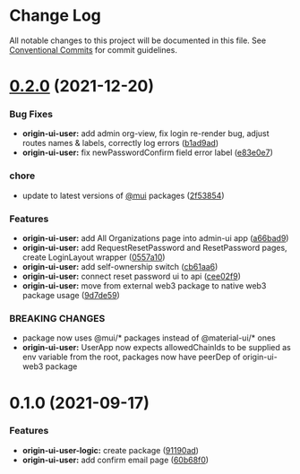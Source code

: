 # Change Log

All notable changes to this project will be documented in this file.
See [Conventional Commits](https://conventionalcommits.org) for commit guidelines.

# [0.2.0](https://github.com/energywebfoundation/origin/compare/@energyweb/origin-ui-user-logic@0.1.0...@energyweb/origin-ui-user-logic@0.2.0) (2021-12-20)


### Bug Fixes

* **origin-ui-user:** add admin org-view, fix login re-render bug, adjust routes names & labels, correctly log errors ([b1ad9ad](https://github.com/energywebfoundation/origin/commit/b1ad9ad8258a32cb8a1eda3dc18549641ac4c2af))
* **origin-ui-user:** fix newPasswordConfirm field error label ([e83e0e7](https://github.com/energywebfoundation/origin/commit/e83e0e799901437af0e2b112b893a7bc108079ca))


### chore

* update to latest versions of [@mui](https://github.com/mui) packages ([2f53854](https://github.com/energywebfoundation/origin/commit/2f53854070f20f9251992fdd3ac92812c5d83060))


### Features

* **origin-ui-user:** add All Organizations page into admin-ui app ([a66bad9](https://github.com/energywebfoundation/origin/commit/a66bad931a8c59c2a8d021cad546c9d4c47f7e88))
* **origin-ui-user:** add RequestResetPassword and ResetPassword pages, create LoginLayout wrapper ([0557a10](https://github.com/energywebfoundation/origin/commit/0557a101afa762ad92fd20714e3e07e7d769d47e))
* **origin-ui-user:** add self-ownership switch ([cb61aa6](https://github.com/energywebfoundation/origin/commit/cb61aa6dc0865adae57e791618a41d805d731be2))
* **origin-ui-user:** connect reset password ui to api ([cee02f9](https://github.com/energywebfoundation/origin/commit/cee02f9215b72323c78ffd988f74bd4b98df218e))
* **origin-ui-user:** move from external web3 package to native web3 package usage ([9d7de59](https://github.com/energywebfoundation/origin/commit/9d7de595a17edfaa80a08314e66dfddfdb6f571f))


### BREAKING CHANGES

* package now uses @mui/* packages instead of @material-ui/* ones
* **origin-ui-user:** UserApp now expects allowedChainIds to be supplied as env variable from the root, packages now have peerDep of origin-ui-web3 package





# 0.1.0 (2021-09-17)


### Features

* **origin-ui-user-logic:** create package ([91190ad](https://github.com/energywebfoundation/origin/commit/91190adbcc0ab9814d9bb81850362c953b8b2231))
* **origin-ui-user:** add confirm email page ([60b68f0](https://github.com/energywebfoundation/origin/commit/60b68f0299e16370c04b8de317234e2642ae96be))
